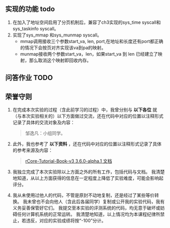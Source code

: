## 实现的功能 todo

1. 在加入了地址空间启用了分页机制后，兼容了ch3实现的sys_time syscall和sys_taskinfo syscall。
2. 实现了sys_mmap 和sys_munmap syscall。
   - mmap调用接收三个参数start_va, len, port,在地址和长度还有port都正确的情况下会按页对齐实现该va到pa的映射。
   - munmap接收两个参数start_va，len，如果start_va 到 len 已经建立了映射，那么取消这个映射即回收内存。

## 问答作业 TODO


## 荣誉守则

1.  在完成本次实验的过程（含此前学习的过程）中，我曾分别与 **以下各位** 就（与本次实验相关的）以下方面做过交流，还在代码中对应的位置以注释形式记录了具体的交流对象及内容：
    
    > 邹逸凡：小组同学。 
    
2.  此外，我也参考了 **以下资料** ，还在代码中对应的位置以注释形式记录了具体的参考来源及内容：
    
    > [rCore-Tutorial-Book-v3 3.6.0-alpha.1 文档](https://rcore-os.cn/rCore-Tutorial-Book-v3/index.html)
    

3. 我独立完成了本次实验除以上方面之外的所有工作，包括代码与文档。 我清楚地知道，从以上方面获得的信息在一定程度上降低了实验难度，可能会影响起评分。

4. 我从未使用过他人的代码，不管是原封不动地复制，还是经过了某些等价转换。 我未曾也不会向他人（含此后各届同学）复制或公开我的实验代码，我有义务妥善保管好它们。 我提交至本实验的评测系统的代码，均无意于破坏或妨碍任何计算机系统的正常运转。 我清楚地知道，以上情况均为本课程纪律所禁止，若违反，对应的实验成绩将按“-100”分计。
